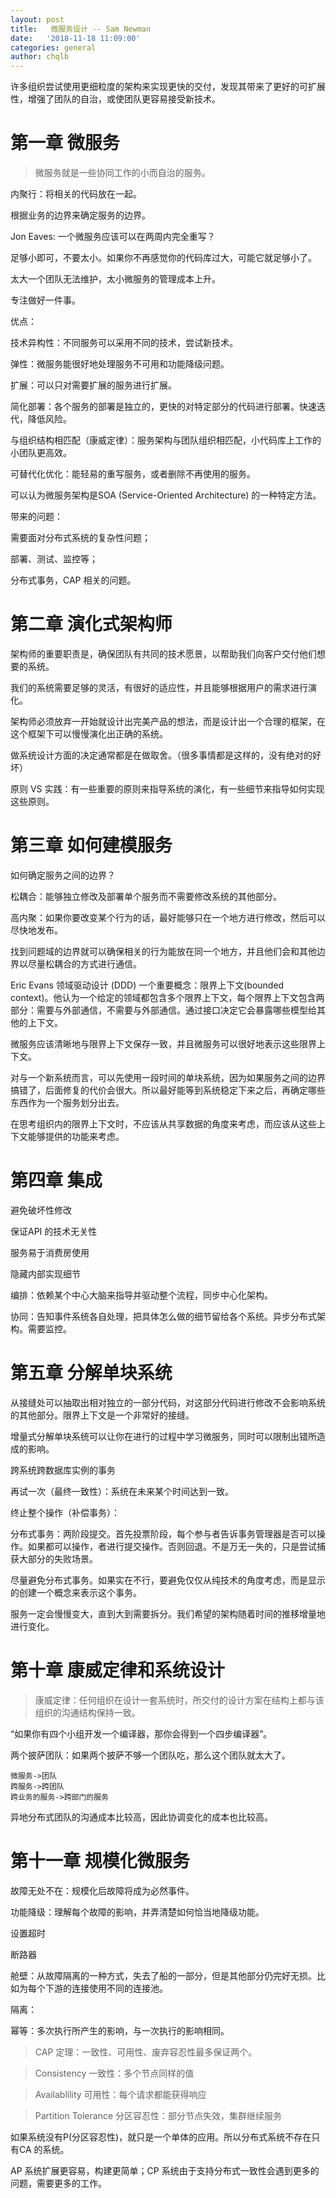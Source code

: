 ```yaml
---
layout: post
title:   微服务设计 -- Sam Newman
date:   '2018-11-18 11:09:00'
categories: general
author: chqlb
---
```


许多组织尝试使用更细粒度的架构来实现更快的交付，发现其带来了更好的可扩展性，增强了团队的自治，或使团队更容易接受新技术。

# 第一章 微服务
>微服务就是一些协同工作的小而自治的服务。

内聚行：将相关的代码放在一起。

根据业务的边界来确定服务的边界。

Jon Eaves: 一个微服务应该可以在两周内完全重写？

足够小即可，不要太小。如果你不再感觉你的代码库过大，可能它就足够小了。

太大一个团队无法维护，太小微服务的管理成本上升。

专注做好一件事。

优点：

技术异构性：不同服务可以采用不同的技术，尝试新技术。

弹性：微服务能很好地处理服务不可用和功能降级问题。

扩展：可以只对需要扩展的服务进行扩展。

简化部署：各个服务的部署是独立的，更快的对特定部分的代码进行部署。快速迭代，降低风险。

与组织结构相匹配（康威定律）：服务架构与团队组织相匹配，小代码库上工作的小团队更高效。

可替代化优化：能轻易的重写服务，或者删除不再使用的服务。

可以认为微服务架构是SOA (Service-Oriented Architecture) 的一种特定方法。

带来的问题：

需要面对分布式系统的复杂性问题；

部署、测试、监控等；

分布式事务，CAP 相关的问题。

# 第二章 演化式架构师

架构师的重要职责是，确保团队有共同的技术愿景，以帮助我们向客户交付他们想要的系统。

我们的系统需要足够的灵活，有很好的适应性，并且能够根据用户的需求进行演化。

架构师必须放弃一开始就设计出完美产品的想法，而是设计出一个合理的框架，在这个框架下可以慢慢演化出正确的系统。

做系统设计方面的决定通常都是在做取舍。（很多事情都是这样的，没有绝对的好坏）

原则 VS 实践：有一些重要的原则来指导系统的演化，有一些细节来指导如何实现这些原则。

# 第三章 如何建模服务

如何确定服务之间的边界？

松耦合：能够独立修改及部署单个服务而不需要修改系统的其他部分。

高内聚：如果你要改变某个行为的话，最好能够只在一个地方进行修改，然后可以尽快地发布。

找到问题域的边界就可以确保相关的行为能放在同一个地方，并且他们会和其他边界以尽量松耦合的方式进行通信。

Eric Evans 领域驱动设计 (DDD) 一个重要概念：限界上下文(bounded context)。他认为一个给定的领域都包含多个限界上下文，每个限界上下文包含两部分：需要与外部通信，不需要与外部通信。通过接口决定它会暴露哪些模型给其他的上下文。

微服务应该清晰地与限界上下文保存一致，并且微服务可以很好地表示这些限界上下文。

对与一个新系统而言，可以先使用一段时间的单块系统，因为如果服务之间的边界搞错了，后面修复的代价会很大。所以最好能等到系统稳定下来之后，再确定哪些东西作为一个服务划分出去。

在思考组织内的限界上下文时，不应该从共享数据的角度来考虑，而应该从这些上下文能够提供的功能来考虑。

# 第四章 集成

避免破坏性修改

保证API 的技术无关性

服务易于消费房使用

隐藏内部实现细节


编排：依赖某个中心大脑来指导并驱动整个流程，同步中心化架构。

协同：告知事件系统各自处理，把具体怎么做的细节留给各个系统。异步分布式架构。需要监控。

# 第五章 分解单块系统

从接缝处可以抽取出相对独立的一部分代码，对这部分代码进行修改不会影响系统的其他部分。限界上下文是一个非常好的接缝。

增量式分解单块系统可以让你在进行的过程中学习微服务，同时可以限制出错所造成的影响。

跨系统跨数据库实例的事务

再试一次（最终一致性）：系统在未来某个时间达到一致。

终止整个操作（补偿事务）：

分布式事务：两阶段提交。首先投票阶段，每个参与者告诉事务管理器是否可以操作。如果都可以操作，者进行提交操作。否则回退。不是万无一失的，只是尝试捕获大部分的失败场景。

尽量避免分布式事务。如果实在不行，要避免仅仅从纯技术的角度考虑，而是显示的创建一个概念来表示这个事务。

服务一定会慢慢变大，直到大到需要拆分。我们希望的架构随着时间的推移增量地进行变化。

# 第十章 康威定律和系统设计

>康威定律：任何组织在设计一套系统时，所交付的设计方案在结构上都与该组织的沟通结构保持一致。

“如果你有四个小组开发一个编译器，那你会得到一个四步编译器”。

两个披萨团队：如果两个披萨不够一个团队吃，那么这个团队就太大了。

```
微服务->团队
跨服务->跨团队
跨业务的服务->跨部门的服务
```

异地分布式团队的沟通成本比较高，因此协调变化的成本也比较高。

# 第十一章 规模化微服务
 
故障无处不在：规模化后故障将成为必然事件。
 
功能降级：理解每个故障的影响，并弄清楚如何恰当地降级功能。
 
设置超时
 
断路器
 
舱壁：从故障隔离的一种方式，失去了船的一部分，但是其他部分仍完好无损。比如为每个下游的连接使用不同的连接池。
 
隔离：
 
幂等：多次执行所产生的影响，与一次执行的影响相同。
 
> CAP 定理：一致性、可用性、废弃容忍性最多保证两个。
 
>Consistency 一致性：多个节点同样的值
 
>Availablility 可用性：每个请求都能获得响应
 
>Partition Tolerance 分区容忍性：部分节点失效，集群继续服务
 
 如果系统没有P(分区容忍性)，就只是一个单体的应用。所以分布式系统不存在只有CA 的系统。

AP 系统扩展更容易，构建更简单；CP 系统由于支持分布式一致性会遇到更多的问题，需要更多的工作。



